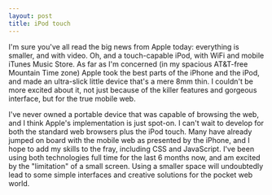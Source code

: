 ```yaml
---
layout: post
title: iPod touch
---
```

I'm sure you've all read the big news from Apple today: everything is smaller, and with video.  Oh, and a touch-capable iPod, with WiFi and mobile iTunes Music Store.  As far as I'm concerned (in my spacious AT&T-free Mountain Time zone) Apple took the best parts of the iPhone and the iPod, and made an ultra-slick little device that's a mere 8mm thin.  I couldn't be more excited about it, not just because of the killer features and gorgeous interface, but for the true mobile web.

I've never owned a portable device that was capable of browsing the web, and I think Apple's implementation is just spot-on.  I can't wait to develop for both the standard web browsers plus the iPod touch.  Many have already jumped on board with the mobile web as presented by the iPhone, and I hope to add my skills to the fray, including CSS and JavaScript.  I've been using both technologies full time for the last 6 months now, and am excited by the "limitation" of a small screen.  Using a smaller space will undoubtedly lead to some simple interfaces and creative solutions for the pocket web world.
